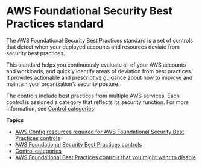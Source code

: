 # AWS Foundational Security Best Practices standard<a name="securityhub-standards-fsbp"></a>

The AWS Foundational Security Best Practices standard is a set of controls that detect when your deployed accounts and resources deviate from security best practices\.

This standard helps you continuously evaluate all of your AWS accounts and workloads, and quickly identify areas of deviation from best practices\. It provides actionable and prescriptive guidance about how to improve and maintain your organization’s security posture\.

The controls include best practices from multiple AWS services\. Each control is assigned a category that reflects its security function\. For more information, see [Control categories](control-categories.md)\.

**Topics**
+ [AWS Config resources required for AWS Foundational Security Best Practices controls](standards-fsbp-config-resources.md)
+ [AWS Foundational Security Best Practices controls](securityhub-standards-fsbp-controls.md)
+ [Control categories](control-categories.md)
+ [AWS Foundational Best Practices controls that you might want to disable](securityhub-standards-fsbp-to-disable.md)